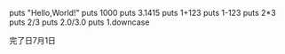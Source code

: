 puts "Hello,World!"
puts 1000
puts 3.1415
puts 1+123
puts 1-123
puts 2*3
puts 2/3
puts 2.0/3.0
puts 1.downcase

完了日7月1日
